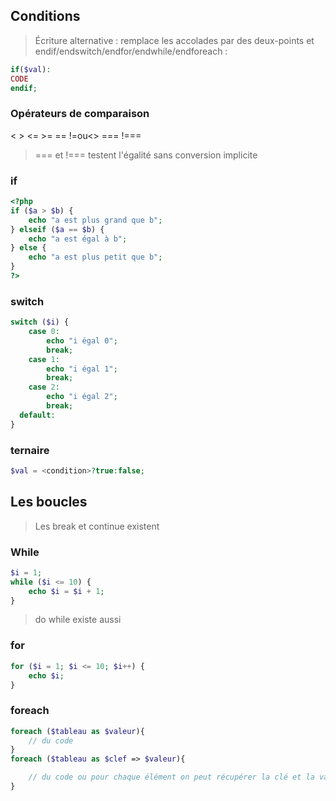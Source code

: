 ## Conditions

> Écriture alternative : remplace les accolades par des deux-points et endif/endswitch/endfor/endwhile/endforeach : 

```php
if($val): 
CODE 
endif;
```

### Opérateurs de comparaison

<  >  <=  >=  ==  !=ou<>  ===  !===

> === et !=== testent l'égalité sans conversion implicite

### if 

``` php
<?php
if ($a > $b) {
    echo "a est plus grand que b";
} elseif ($a == $b) {
    echo "a est égal à b";
} else {
    echo "a est plus petit que b";
}
?>
```

### switch

``` php
switch ($i) {
    case 0: 
        echo "i égal 0";
        break;
    case 1:
        echo "i égal 1";
        break;
    case 2:
        echo "i égal 2";
        break;
  default:
}
```

### ternaire

```php
$val = <condition>?true:false;
```

## Les boucles

>Les break et continue existent 

### While

```php
$i = 1;
while ($i <= 10) {
    echo $i = $i + 1;
}
```

> do while existe aussi

### for

```php
for ($i = 1; $i <= 10; $i++) {
    echo $i;
}
```

### foreach

```php
foreach ($tableau as $valeur){
    // du code
}
foreach ($tableau as $clef => $valeur){

    // du code ou pour chaque élément on peut récupérer la clé et la valeur 
}
```

